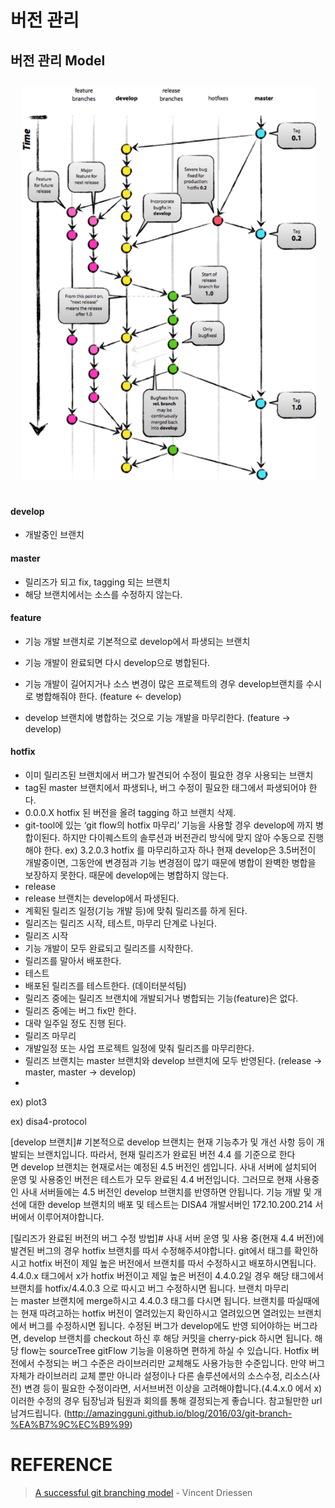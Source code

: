 # 버전 관리

## 버전 관리 Model

![git_flow](../img/git_flow.png)

#### **develop**
- 개발중인 브랜치

#### **master**
- 릴리즈가 되고 fix, tagging 되는 브랜치
- 해당 브랜치에서는 소스를 수정하지 않는다.

#### **feature**
- 기능 개발 브랜치로 기본적으로 develop에서 파생되는 브랜치
- 기능 개발이 완료되면 다시 develop으로 병합된다.
- 기능 개발이 길어지거나 소스 변경이 많은 프로젝트의 경우 develop브랜치를 수시로 병합해줘야 한다. (feature <- develop)

- develop 브랜치에 병합하는 것으로 기능 개발을 마무리한다. (feature -> develop)

#### **hotfix**
- 이미 릴리즈된 브랜치에서 버그가 발견되어 수정이 필요한 경우 사용되는 브랜치
- tag된 master 브랜치에서 파생되나, 버그 수정이 필요한 태그에서 파생되어야 한다.
- 0.0.0.X hotfix 된 버전을 올려 tagging 하고 브랜치 삭제.
- git-tool에 있는 ‘git flow의 hotfix 마무리’ 기능을 사용할 경우 develop에 까지 병합이된다. 하지만 다이퀘스트의 솔루션과 버전관리 방식에 맞지 않아 수동으로 진행해야 한다. ex) 3.2.0.3 hotfix 를 마무리하고자 하나 현재 develop은 3.5버전이 개발중이면, 그동안에 변경점과 기능 변경점이 많기 때문에 병합이 완벽한 병합을 보장하지 못한다. 때문에 develop에는 병합하지 않는다. 
- release
- release 브랜치는 develop에서 파생된다.
- 계획된 릴리즈 일정(기능 개발 등)에 맞춰 릴리즈를 하게 된다.
- 릴리즈는 릴리즈 시작, 테스트, 마무리 단계로 나뉜다.
- 릴리즈 시작
- 기능 개발이 모두 완료되고 릴리즈를 시작한다.
- 릴리즈를 말아서 배포한다.
- 테스트
- 배포된 릴리즈를 테스트한다. (데이터분석팀)
- 릴리즈 중에는 릴리즈 브랜치에 개발되거나 병합되는 기능(feature)은 없다.
- 릴리즈 중에는 버그 fix만 한다.
- 대략 일주일 정도 진행 된다.
- 릴리즈 마무리
- 개발일정 또는 사업 프로젝트 일정에 맞춰 릴리즈를 마무리한다.
- 릴리즈 브랜치는 master 브랜치와 develop 브랜치에 모두 반영된다. (release -> master, master -> develop)
- 



ex) plot3


ex) disa4-protocol



[develop 브랜치]#
기본적으로 develop 브랜치는 현재 기능추가 및 개선 사항 등이 개발되는 브랜치입니다. 따라서, 현재 릴리즈가 완료된 버전 4.4 를 기준으로 한다면 develop 브랜치는 현재로서는 예정된 4.5 버전인 셈입니다. 사내 서버에 설치되어 운영 및 사용중인 버전은 테스트가 모두 완료된 4.4 버전입니다. 그러므로 현재 사용중인 사내 서버들에는 4.5 버전인 develop 브랜치를 반영하면 안됩니다.
기능 개발 및 개선에 대한 develop 브랜치의 배포 및 테스트는 DISA4 개발서버인 172.10.200.214 서버에서 이루어져야합니다.

[릴리즈가 완료된 버전의 버그 수정 방법]#
사내 서버 운영 및 사용 중(현재 4.4 버전)에 발견된 버그의 경우 hotfix 브랜치를 따서 수정해주셔야합니다. git에서 태그를 확인하시고 hotfix 버전이 제일 높은 버전에서 브랜치를 따서 수정하시고 배포하시면됩니다. 4.4.0.x 태그에서 x가 hotfix 버전이고 제일 높은 버전이 4.4.0.2일 경우 해당 태그에서 브랜치를 hotfix/4.4.0.3 으로 따시고 버그 수정하시면 됩니다.
브랜치 마무리는 master 브랜치에 merge하시고 4.4.0.3 태그를 다시면 됩니다.
브랜치를 따실때에는 현재 따려고하는 hotfix 버전이 열려있는지 확인하시고 열려있으면 열려있는 브랜치에서 버그를 수정하시면 됩니다.
수정된 버그가 develop에도 반영 되어야하는 버그라면, develop 브랜치를 checkout 하신 후 해당 커밋을 cherry-pick 하시면 됩니다.
해당 flow는 sourceTree gitFlow 기능을 이용하면 편하게 하실 수 있습니다.
Hotfix 버전에서 수정되는 버그 수준은 라이브러리만 교체해도 사용가능한 수준입니다. 만약 버그자체가 라이브러리 교체 뿐만 아니라 설정이나 다른 솔루션에서의 소스수정, 리소스(사전) 변경 등이 필요한 수정이라면, 서서브버전 이상을 고려해야합니다.(4.4.x.0 에서 x) 이러한 수정의 경우 팀장님과 팀원과 회의를 통해 결정되는게 좋습니다.
참고될만한 url 남겨드립니다. (http://amazingguni.github.io/blog/2016/03/git-branch-%EA%B7%9C%EC%B9%99)

# REFERENCE
> [A successful git branching model](http://dogfeet.github.io/articles/2011/a-successful-git-branching-model.html) - Vincent Driessen
